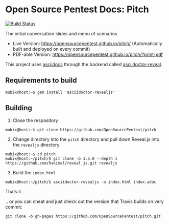 # Open Source Pentest Docs: Pitch

[![Build Status](https://travis-ci.org/OpenSourcePentest/pitch.svg?branch=master)](https://travis-ci.org/OpenSourcePentest/pitch)

The initial conversation slides and menu of scenarios

- Live Version: https://opensourcepentest.github.io/pitch/ (Automatically built and deployed on every commit)
- PDF-able Version: https://opensourcepentest.github.io/pitch/?print-pdf

This project uses [asciidocs]() through the backend called [asciidoctor-reveal](https://github.com/asciidoctor/asciidoctor-reveal.js/).

## Requirements to build

```
mubix@host:~$ gem install 'asciidoctor-revealjs'
```

## Building

1. Close the respository
```
mubix@host:~$ git clone https://github.com/OpenSourcePentest/pitch
```

2. Change directory into the `pitch` directory and pull down Reveal.js into the `revealjs` directory

```
mubix@host:~$ cd pitch
mubix@host:~/pitch/$ git clone -b 3.5.0 --depth 1 https://github.com/hakimel/reveal.js.git revealjs
```

3. Build the `index.html`

```
mubix@host:~/pitch/$ asciidoctor-revealjs -o index.html index.adoc
```

Thats it.. 

.. or you can cheat and just check out the version that Travis builds on very commit:

```
git clone -b gh-pages https://github.com/OpenSourcePentest/pitch.git
```